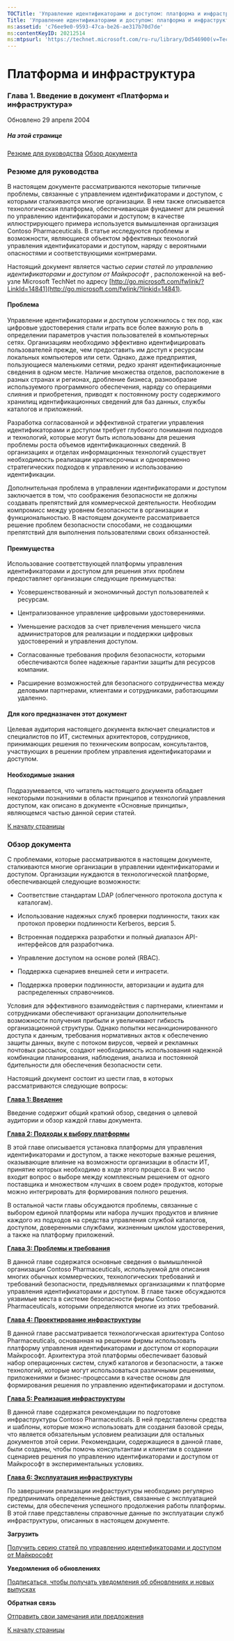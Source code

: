 ```yaml
---
TOCTitle: 'Управление идентификаторами и доступом: платформа и инфраструктура'
Title: 'Управление идентификаторами и доступом: платформа и инфраструктура'
ms:assetid: 'c76ee9e0-9593-47ca-be26-ae317b70d7de'
ms:contentKeyID: 20212514
ms:mtpsurl: 'https://technet.microsoft.com/ru-ru/library/Dd546900(v=TechNet.10)'
---
```


Платформа и инфраструктура
==========================

### Глава 1. Введение в документ «Платформа и инфраструктура»

Обновлено 29 апреля 2004

##### На этой странице

[](#ecaa)[Резюме для руководства](#ecaa)
[](#ebaa)[Обзор документа](#ebaa)

### Резюме для руководства

В настоящем документе рассматриваются некоторые типичные проблемы, связанные с управлением идентификаторами и доступом, с которыми сталкиваются многие организации. В нем также описывается технологическая платформа, обеспечивающая фундамент для решений по управлению идентификаторами и доступом; в качестве иллюстрирующего примера используется вымышленная организация Contoso Pharmaceuticals. В статье исследуются проблемы и возможности, являющиеся объектом эффективных технологий управления идентификаторами и доступом, наряду с вероятными опасностями и соответствующими контрмерами.

Настоящий документ является частью *серии статей по управлению идентификаторами и доступом от Майкрософт* , расположенной на веб-узле Microsoft TechNet по адресу [http://go.microsoft.com/fwlink/?LinkId=14841](http://go.microsoft.com/fwlink/?linkid=14841).

#### Проблема

Управление идентификаторами и доступом усложнилось с тех пор, как цифровые удостоверения стали играть все более важную роль в определении параметров участия пользователей в компьютерных сетях. Организациям необходимо эффективно идентифицировать пользователей прежде, чем предоставить им доступ к ресурсам локальных компьютеров или сети. Однако, даже предприятия, пользующиеся маленькими сетями, редко хранят идентификационные сведения в одном месте. Наличие множества отделов, расположение в разных странах и регионах, дробление бизнеса, разнообразие используемого программного обеспечения, наряду со операциями слияния и приобретения, приводят к постоянному росту содержимого хранилищ идентификационных сведений для баз данных, службы каталогов и приложений.

Разработка согласованной и эффективной стратегии управления идентификаторами и доступом требует глубокого понимания подходов и технологий, которые могут быть использованы для решения проблемы роста объемов идентификационных сведений. В организациях и отделах информационных технологий существует необходимость реализации краткосрочных и одновременно стратегических подходов к управлению и использованию идентификации.

Дополнительная проблема в управлении идентификаторами и доступом заключается в том, что соображения безопасности не должны создавать препятствий для коммерческой деятельности. Необходим компромисс между уровнем безопасности в организации и функциональностью. В настоящем документе рассматривается решение проблем безопасности способами, не создающими препятствий для выполнения пользователями своих обязанностей.

#### Преимущества

Использование соответствующей платформы управления идентификаторами и доступом для решения этих проблем предоставляет организации следующие преимущества:

-   Усовершенствованный и экономичный доступ пользователей к ресурсам.

-   Централизованное управление цифровыми удостоверениями.

-   Уменьшение расходов за счет привлечения меньшего числа администраторов для реализации и поддержки цифровых удостоверений и управления доступом.

-   Согласованные требования профиля безопасности, которыми обеспечиваются более надежные гарантии защиты для ресурсов компании.

-   Расширение возможностей для безопасного сотрудничества между деловыми партнерами, клиентами и сотрудниками, работающими удаленно.

#### Для кого предназначен этот документ

Целевая аудитория настоящего документа включает специалистов и специалистов по ИТ, системных архитекторов, сотрудников, принимающих решения по техническим вопросам, консультантов, участвующих в решении проблем управления идентификаторами и доступом.

#### Необходимые знания

Подразумевается, что читатель настоящего документа обладает некоторыми познаниями в области принципов и технологий управления доступом, как описано в документе «Основные принципы», являющемся частью данной серии статей.

[](#mainsection)[К началу страницы](#mainsection)

### Обзор документа

С проблемами, которые рассматриваются в настоящем документе, сталкиваются многие организации в управлении идентификаторами и доступом. Организации нуждаются в технологической платформе, обеспечивающей следующие возможности:

-   Соответствие стандартам LDAP (облегченного протокола доступа к каталогам).

-   Использование надежных служб проверки подлинности, таких как протокол проверки подлинности Kerberos, версия 5.

-   Встроенная поддержка разработки и полный диапазон API-интерфейсов для разработчика.

-   Управление доступом на основе ролей (RBAC).

-   Поддержка сценариев внешней сети и интрасети.

-   Поддержка проверки подлинности, авторизации и аудита для распределенных справочников.

Условия для эффективного взаимодействия с партнерами, клиентами и сотрудниками обеспечивают организации дополнительные возможности получения прибыли и увеличивают гибкость организационной структуры. Однако попытки несанкционированного доступа к данным, требования нормативных актов к обеспечению защиты данных, вкупе с потоком вирусов, червей и рекламных почтовых рассылок, создают необходимость использования надежной комбинации планирования, наблюдения, анализа и постоянной бдительности для обеспечения безопасности сети.

Настоящий документ состоит из шести глав, в которых рассматриваются следующие вопросы:

[**Глава 1: Введение**](https://technet.microsoft.com/ru-ru/library/c76ee9e0-9593-47ca-be26-ae317b70d7de(v=TechNet.10))

Введение содержит общий краткий обзор, сведения о целевой аудитории и обзор каждой главы документа.

[**Глава 2: Подходы к выбору платформы**](https://technet.microsoft.com/ru-ru/library/93274e27-7464-479a-b46b-578db1f4c3bb(v=TechNet.10))

В этой главе описывается установка платформы для управления идентификаторами и доступом, а также некоторые важные решения, оказывающие влияние на возможности организации в области ИТ, принятие которых необходимо в ходе этого процесса. В их число входит вопрос о выборе между комплексным решением от одного поставщика и множеством «лучших в своем роде» продуктов, которые можно интегрировать для формирования полного решения.

В остальной части главы обсуждаются проблемы, связанные с выбором единой платформы или набора лучших продуктов и влияние каждого из подходов на средства управления службой каталогов, доступом, доверенными службами, жизненным циклом удостоверения, а также на платформу приложений.

[**Глава 3: Проблемы и требования**](https://technet.microsoft.com/ru-ru/library/e86aa7eb-2b86-41b8-8231-e3d90607f126(v=TechNet.10))

В данной главе содержатся основные сведения о вымышленной организации Contoso Pharmaceuticals, используемой для описания многих обычных коммерческих, технологических требований и требований безопасности, предъявляемых организациями к платформе управления идентификаторами и доступом. В главе также обсуждаются уязвимые места в системе безопасности фирмы Contoso Pharmaceuticals, которыми определяются многие из этих требований.

[**Глава 4: Проектирование инфраструктуры**](https://technet.microsoft.com/ru-ru/library/0873d47f-857d-4916-9984-dc448aa46346(v=TechNet.10))

В данной главе рассматривается технологическая архитектура Contoso Pharmaceuticals, основанная на решении фирмы использовать платформу управления идентификаторами и доступом от корпорации Майкрософт. Архитектура этой платформы обеспечивает базовый набор операционных систем, служб каталогов и безопасности, а также технологий, которые могут использоваться различными решениями, приложениями и бизнес-процессами в качестве основы для формирования решения по управлению идентификаторами и доступом.

[**Глава 5: Реализация инфраструктуры**](https://technet.microsoft.com/ru-ru/library/bb00bbf8-72ad-4d90-a44b-44fe89d6e508(v=TechNet.10))

В данной главе содержатся рекомендации по подготовке инфраструктуры Contoso Pharmaceuticals. В ней представлены средства и шаблоны, которые можно использовать для создания базовой среды, что является обязательным условием реализации для остальных документов этой серии. Рекомендации, содержащиеся в данной главе, были созданы, чтобы помочь консультантам и клиентам в создании сценариев решения по управлению идентификаторами и доступом от Майкрософт в экспериментальных условиях.

[**Глава 6: Эксплуатация инфраструктуры**](https://technet.microsoft.com/ru-ru/library/6055c833-0551-4b97-b1da-68d561b63b4f(v=TechNet.10))

По завершении реализации инфраструктуры необходимо регулярно предпринимать определенные действия, связанные с эксплуатацией системы, для обеспечения успешного продолжения работы платформы. В этой главе представлены справочные данные по эксплуатации служб инфраструктуры, описанных в настоящем документе.

**Загрузить**

[Получить серию статей по управлению идентификаторами и доступом от Майкрософт](http://go.microsoft.com/fwlink/?linkid=14842)

**Уведомления об обновлениях**

[Подписаться, чтобы получать уведомления об обновлениях и новых выпусках](http://go.microsoft.com/fwlink/?linkid=54982)

**Обратная связь**

[Отправить свои замечания или предложения](mailto:secwish@microsoft.com?subject=microsoft%20identity%20and%20access%20management%20series)

[](#mainsection)[К началу страницы](#mainsection)
